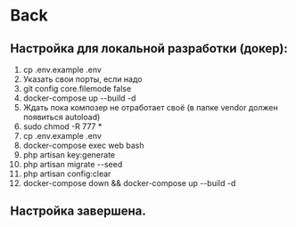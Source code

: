 # Back

## Настройка для локальной разработки (докер):

1. cp .env.example .env
2. Указать свои порты, если надо
3. git config core.filemode false
4. docker-compose up --build -d
5. Ждать пока композер не отработает своё (в папке vendor должен появиться autoload)
6. sudo chmod -R 777 *
7. cp .env.example .env
8. docker-compose exec web bash
9. php artisan key:generate
10. php artisan migrate --seed
11. php artisan config:clear
12. docker-compose down && docker-compose up --build -d

## Настройка завершена.
